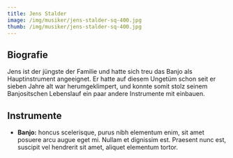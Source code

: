 ```yaml
---
title: Jens Stalder
image: /img/musiker/jens-stalder-sq-400.jpg
thumb: /img/musiker/jens-stalder-sq-400.jpg
---
```


Biografie
--

Jens ist der jüngste der Familie und hatte sich treu das Banjo als Hauptinstrument angeeignet. Er hatte auf diesem Ungetüm schon seit er sieben Jahre alt war herumgeklimpert, und konnte somit stolz seinem Banjositschen Lebenslauf ein paar andere Instrumente mit einbauen.

Instrumente
--
* **Banjo:** honcus scelerisque, purus nibh elementum enim, sit amet posuere arcu augue eget mi. Nullam et dignissim est. Praesent nunc est, suscipit vel hendrerit sit amet, aliquet elementum tortor.